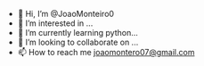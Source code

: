 - 👋 Hi, I’m @JoaoMonteiro0
- 👀 I’m interested in ...
- 🌱 I’m currently learning python...
- 💞️ I’m looking to collaborate on ...
- 📫 How to reach me joaomontero07@gmail.com

<!---
JoaoMonteiro0/JoaoMonteiro0 is a ✨ special ✨ repository because its `README.md` (this file) appears on your GitHub profile.
You can click the Preview link to take a look at your changes.
--->
